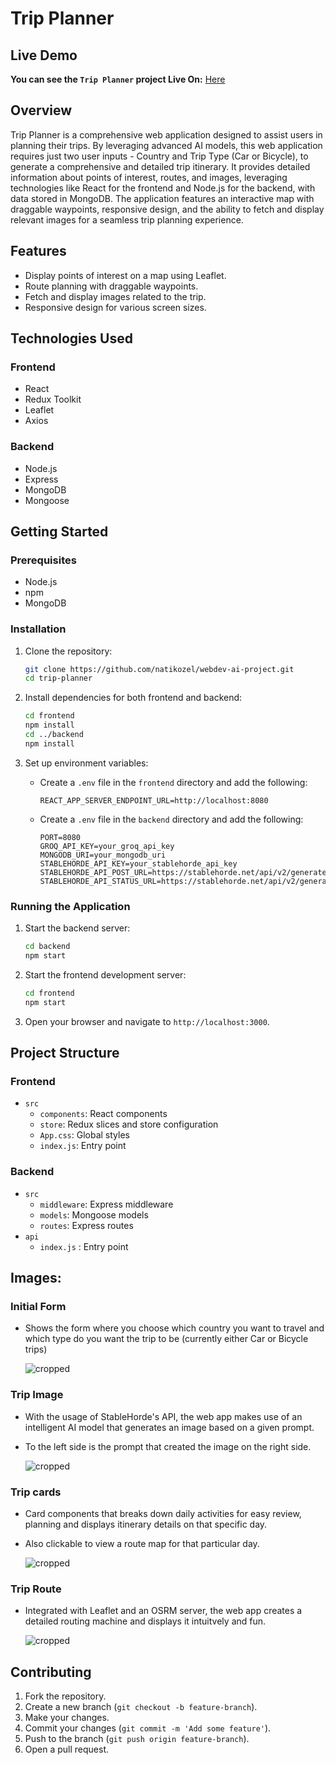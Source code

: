# Trip Planner

## Live Demo
**You can see the `Trip Planner` project Live On:** [Here](https://webdev-proj-front.vercel.app/)


## Overview

Trip Planner is a comprehensive web application designed to assist users in planning their trips. 
By leveraging advanced AI models, this web application requires just two user inputs - Country and Trip Type (Car or Bicycle), to generate a comprehensive and detailed trip itinerary.
It provides detailed information about points of interest, routes, and images, leveraging technologies like React for the frontend and Node.js for the backend, with data stored in MongoDB. The application features an interactive map with draggable waypoints, responsive design, and the ability to fetch and display relevant images for a seamless trip planning experience.

## Features

- Display points of interest on a map using Leaflet.
- Route planning with draggable waypoints.
- Fetch and display images related to the trip.
- Responsive design for various screen sizes.

## Technologies Used

### Frontend

- React
- Redux Toolkit
- Leaflet
- Axios

### Backend

- Node.js
- Express
- MongoDB
- Mongoose

## Getting Started

### Prerequisites

- Node.js
- npm
- MongoDB

### Installation

1. Clone the repository:

    ```sh
    git clone https://github.com/natikozel/webdev-ai-project.git
    cd trip-planner
    ```

2. Install dependencies for both frontend and backend:

    ```sh
    cd frontend
    npm install
    cd ../backend
    npm install
    ```

3. Set up environment variables:

    - Create a `.env` file in the `frontend` directory and add the following:

        ```dotenv
        REACT_APP_SERVER_ENDPOINT_URL=http://localhost:8080
        ```

    - Create a `.env` file in the `backend` directory and add the following:

        ```dotenv
        PORT=8080
        GROQ_API_KEY=your_groq_api_key
        MONGODB_URI=your_mongodb_uri
        STABLEHORDE_API_KEY=your_stablehorde_api_key
        STABLEHORDE_API_POST_URL=https://stablehorde.net/api/v2/generate/async
        STABLEHORDE_API_STATUS_URL=https://stablehorde.net/api/v2/generate/status
        ```

### Running the Application

1. Start the backend server:

    ```sh
    cd backend
    npm start
    ```

2. Start the frontend development server:

    ```sh
    cd frontend
    npm start
    ```

3. Open your browser and navigate to `http://localhost:3000`.

## Project Structure

### Frontend

- `src`
    - `components`: React components
    - `store`: Redux slices and store configuration
    - `App.css`: Global styles
    - `index.js`: Entry point

### Backend

- `src`
    - `middleware`: Express middleware
    - `models`: Mongoose models
    - `routes`: Express routes
- `api`
    - `index.js` : Entry point
 

## **Images:**

### Initial Form
- Shows the form where you choose which country you want to travel and which type do you want the trip to be (currently either Car or Bicycle trips)

  ![cropped](https://i.ibb.co/Jv3tST8/1.png)

### Trip Image

- With the usage of StableHorde's API, the web app makes use of an intelligent AI model that generates an image based on a given prompt.
- To the left side is the prompt that created the image on the right side.

  ![cropped](https://i.ibb.co/yFJq6DZ/3.png)

### Trip cards
- Card components that breaks down daily activities for easy review, planning and displays itinerary details on that specific day.
- Also clickable to view a route map for that particular day.

  ![cropped](https://i.ibb.co/2nfrwxr/2.png)

### Trip Route
- Integrated with Leaflet and an OSRM server, the web app creates a detailed routing machine and displays it intuitvely and fun.

  ![cropped](https://i.ibb.co/L6GN5SD/4.png)


## Contributing

1. Fork the repository.
2. Create a new branch (`git checkout -b feature-branch`).
3. Make your changes.
4. Commit your changes (`git commit -m 'Add some feature'`).
5. Push to the branch (`git push origin feature-branch`).
6. Open a pull request.
